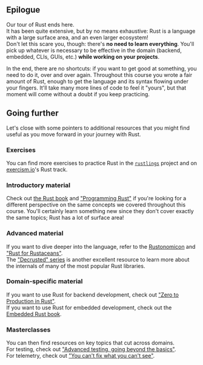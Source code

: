 ## Epilogue

Our tour of Rust ends here.\
It has been quite extensive, but by no means exhaustive: Rust is a language with
a large surface area, and an even larger ecosystem!\
Don't let this scare you, though: there's **no need to learn everything**.
You'll pick up whatever is necessary to be effective in the domain
(backend, embedded, CLIs, GUIs, etc.) **while working on your projects**.

In the end, there are no shortcuts: if you want to get good at something,
you need to do it, over and over again. Throughout this course you wrote a fair
amount of Rust, enough to get the language and its syntax flowing under your
fingers. It'll take many more lines of code to feel it "yours", but that moment
will come without a doubt if you keep practicing.

## Going further

Let's close with some pointers to additional resources that you might find
useful as you move forward in your journey with Rust.

### Exercises

You can find more exercises to practice Rust in the [`rustlings`](https://github.com/rust-lang/rustlings)
project and on [exercism.io](https://exercism.io)'s Rust track.

### Introductory material

Check out [the Rust book](https://doc.rust-lang.org/book/title-page.html) and
["Programming Rust"](https://www.oreilly.com/library/view/programming-rust-2nd/9781492052586/)
if you're looking for a different perspective on the same concepts we covered throughout this course.
You'll certainly learn something new since they don't cover exactly the same topics; Rust has a lot of surface area!

### Advanced material

If you want to dive deeper into the language, refer to the [Rustonomicon](https://doc.rust-lang.org/nomicon/)
and ["Rust for Rustaceans"](https://nostarch.com/rust-rustaceans).\
The ["Decrusted" series](https://www.youtube.com/playlist?list=PLqbS7AVVErFirH9armw8yXlE6dacF-A6z) is another excellent
resource to learn more about the internals of many of the most popular Rust libraries.

### Domain-specific material

If you want to use Rust for backend development,
check out ["Zero to Production in Rust"](https://zero2prod.com).\
If you want to use Rust for embedded development,
check out the [Embedded Rust book](https://docs.rust-embedded.org/book/).

### Masterclasses

You can then find resources on key topics that cut across domains.\
For testing, check out
["Advanced testing, going beyond the basics"](https://rust-exercises.com/advanced-testing/).\
For telemetry, check out ["You can't fix what you can't see"](https://rust-exercises.com/telemetry/).
